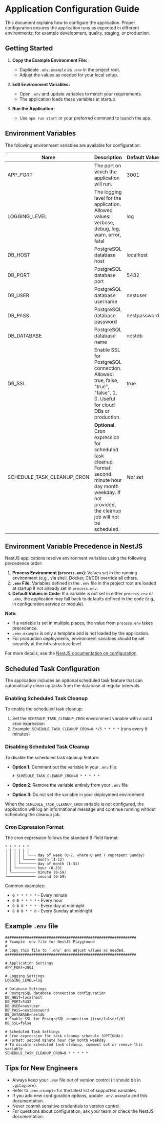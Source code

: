 # Application Configuration Guide

This document explains how to configure the application. Proper configuration ensures the application runs as expected in different environments, for example development, quality, staging, or production.

## Getting Started

1. **Copy the Example Environment File:**
   - Duplicate `.env.example` as `.env` in the project root.
   - Adjust the values as needed for your local setup.

2. **Edit Environment Variables:**
   - Open `.env` and update variables to match your requirements.
   - The application loads these variables at startup.

3. **Run the Application:**
   - Use `npm run start` or your preferred command to launch the app.

## Environment Variables

The following environment variables are available for configuration:

| Name                       | Description                                                                                                                                                     | Default Value |
| -------------------------- | --------------------------------------------------------------------------------------------------------------------------------------------------------------- | ------------- |
| APP_PORT                   | The port on which the application will run.                                                                                                                     | 3001          |
| LOGGING_LEVEL              | The logging level for the application. Allowed values: verbose, debug, log, warn, error, fatal                                                                  | log           |
| DB_HOST                    | PostgreSQL database host                                                                                                                                        | localhost     |
| DB_PORT                    | PostgreSQL database port                                                                                                                                        | 5432          |
| DB_USER                    | PostgreSQL database username                                                                                                                                    | nestuser      |
| DB_PASS                    | PostgreSQL database password                                                                                                                                    | nestpassword  |
| DB_DATABASE                | PostgreSQL database name                                                                                                                                        | nestdb        |
| DB_SSL                     | Enable SSL for PostgreSQL connection. Allowed: true, false, "true", "false", 1, 0. Useful for cloud DBs or production.                                          | true          |
| SCHEDULE_TASK_CLEANUP_CRON | **Optional.** Cron expression for scheduled task cleanup. Format: second minute hour day month weekday. If not provided, the cleanup job will not be scheduled. | _Not set_     |

## Environment Variable Precedence in NestJS

NestJS applications resolve environment variables using the following precedence order:

1. **Process Environment (`process.env`)**: Values set in the running environment (e.g., via shell, Docker, CI/CD) override all others.
2. **`.env` File**: Variables defined in the `.env` file in the project root are loaded at startup if not already set in `process.env`.
3. **Default Values in Code**: If a variable is not set in either `process.env` or `.env`, the application may fall back to defaults defined in the code (e.g., in configuration service or module).

**Note:**

- If a variable is set in multiple places, the value from `process.env` takes precedence.
- `.env.example` is only a template and is not loaded by the application.
- For production deployments, environment variables should be set securely at the infrastructure level.

For more details, see the [NestJS documentation on configuration](https://docs.nestjs.com/techniques/configuration).

## Scheduled Task Configuration

The application includes an optional scheduled task feature that can automatically clean up tasks from the database at regular intervals.

### Enabling Scheduled Task Cleanup

To enable the scheduled task cleanup:

1. Set the `SCHEDULE_TASK_CLEANUP_CRON` environment variable with a valid cron expression
2. Example: `SCHEDULE_TASK_CLEANUP_CRON=0 */5 * * * *` (runs every 5 minutes)

### Disabling Scheduled Task Cleanup

To disable the scheduled task cleanup feature:

- **Option 1**: Comment out the variable in your `.env` file:

  ```dotenv
  # SCHEDULE_TASK_CLEANUP_CRON=0 * * * * *
  ```

- **Option 2**: Remove the variable entirely from your `.env` file

- **Option 3**: Do not set the variable in your deployment environment

When the `SCHEDULE_TASK_CLEANUP_CRON` variable is not configured, the application will log an informational message and continue running without scheduling the cleanup job.

### Cron Expression Format

The cron expression follows the standard 6-field format:

```
* * * * * *
│ │ │ │ │ │
│ │ │ │ │ └─── day of week (0-7, where 0 and 7 represent Sunday)
│ │ │ │ └───── month (1-12)
│ │ │ └─────── day of month (1-31)
│ │ └───────── hour (0-23)
│ └─────────── minute (0-59)
└───────────── second (0-59)
```

Common examples:

- `0 * * * * *` - Every minute
- `0 0 * * * *` - Every hour
- `0 0 0 * * *` - Every day at midnight
- `0 0 0 * * 0` - Every Sunday at midnight

## Example `.env` file

```dotenv
############################################################
# Example .env file for NestJS Playground
#
# Copy this file to `.env` and adjust values as needed.
############################################################

# Application Settings
APP_PORT=3001

# Logging Settings
LOGGING_LEVEL=log

# Database Settings
# PostgreSQL database connection configuration
DB_HOST=localhost
DB_PORT=5432
DB_USER=nestuser
DB_PASS=nestpassword
DB_DATABASE=nestdb
# Enable SSL for PostgreSQL connection (true/false/1/0)
DB_SSL=false

# Scheduled Task Settings
# Cron expression for task cleanup schedule (OPTIONAL)
# Format: second minute hour day month weekday
# To disable scheduled task cleanup, comment out or remove this variable
SCHEDULE_TASK_CLEANUP_CRON=0 * * * * *
```

## Tips for New Engineers

- Always keep your `.env` file out of version control (it should be in `.gitignore`).
- Refer to `.env.example` for the latest list of supported variables.
- If you add new configuration options, update `.env.example` and this documentation.
- Never commit sensitive credentials to version control.
- For questions about configuration, ask your team or check the NestJS documentation.
